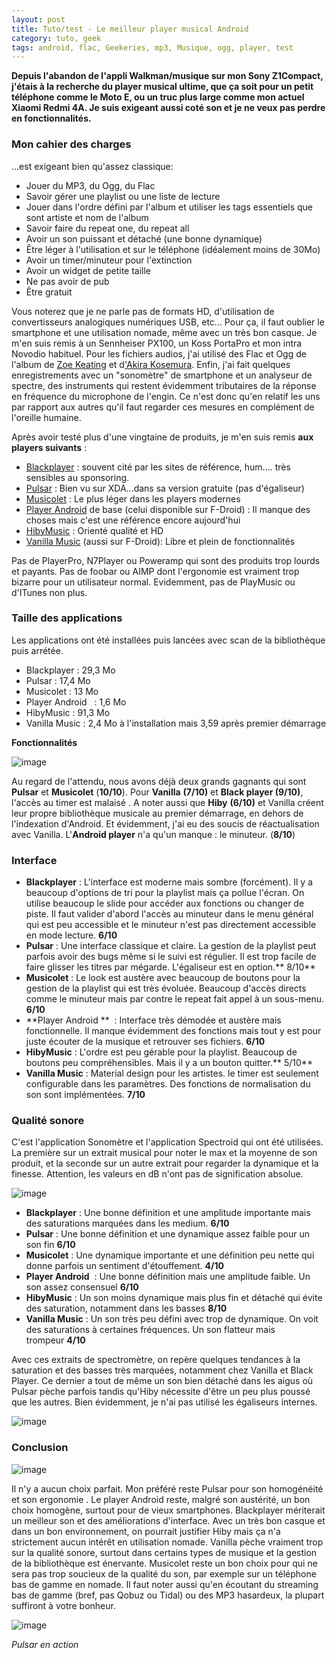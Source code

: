 ```yaml
---
layout: post
title: Tuto/test - Le meilleur player musical Android
category: tuto, geek
tags: android, flac, Geekeries, mp3, Musique, ogg, player, test
---
```

**Depuis l'abandon de l'appli Walkman/musique sur mon Sony Z1Compact, j'étais à la recherche du player musical ultime, que ça soit pour un petit téléphone comme le Moto E, ou un truc plus large comme mon actuel Xiaomi Redmi 4A. Je suis exigeant aussi coté son et je ne veux pas perdre en fonctionnalités.**

### Mon cahier des charges

...est exigeant bien qu'assez classique:

* Jouer du MP3, du Ogg, du Flac
* Savoir gérer une playlist ou une liste de lecture
* Jouer dans l'ordre défini par l'album et utiliser les tags essentiels que sont artiste et nom de l'album
* Savoir faire du repeat one, du repeat all
* Avoir un son puissant et détaché (une bonne dynamique)
* Être léger à l'utilisation et sur le téléphone (idéalement moins de 30Mo)
* Avoir un timer/minuteur pour l'extinction
* Avoir un widget de petite taille
* Ne pas avoir de pub
* Être gratuit

Vous noterez que je ne parle pas de formats HD, d'utilisation de convertisseurs analogiques numériques USB, etc... Pour ça, il faut oublier le smartphone et une utilisation nomade, même avec un très bon casque. Je m'en suis remis à un Sennheiser PX100, un Koss PortaPro et mon intra Novodio habituel. Pour les fichiers audios, j'ai utilisé des Flac et Ogg de l'album de <a href="https://cheziceman.wordpress.com/2015/05/08/zoe-keating-into-the-trees/">Zoe Keating</a> et d<a href="https://cheziceman.wordpress.com/2017/03/19/musique-akira-kosemura-momentary/">'Akira Kosemura</a>. Enfin, j'ai fait quelques enregistrements avec un "sonomètre" de smartphone et un analyseur de spectre, des instruments qui restent évidemment tributaires de la réponse en fréquence du microphone de l'engin. Ce n'est donc qu'en relatif les uns par rapport aux autres qu'il faut regarder ces mesures en complément de l'oreille humaine.

Après avoir testé plus d'une vingtaine de produits, je m'en suis remis **aux players suivants** :

* <a href="https://play.google.com/store/apps/details?id=com.kodarkooperativet.blackplayerfree">Blackplayer</a> : souvent cité par les sites de référence, hum.... très sensibles au sponsoring.
* <a href="https://play.google.com/store/apps/details?id=com.rhmsoft.pulsar">Pulsar</a> : Bien vu sur XDA...dans sa version gratuite (pas d'égaliseur)
* <a href="https://play.google.com/store/apps/details?id=in.krosbits.musicolet">Musicolet</a> : Le plus léger dans les players modernes
* <a href="https://f-droid.org/packages/com.android.music/">Player Android</a> de base (celui disponible sur F-Droid) : Il manque des choses mais c'est une référence encore aujourd'hui
* <a href="https://play.google.com/store/apps/details?id=com.hiby.music">HibyMusic</a> : Orienté qualité et HD
* <a href="https://f-droid.org/packages/ch.blinkenlights.android.vanilla/">Vanilla Music</a> (aussi sur F-Droid): Libre et plein de fonctionnalités

Pas de PlayerPro, N7Player ou Poweramp qui sont des produits trop lourds et payants. Pas de foobar ou AIMP dont l'ergonomie est vraiment trop bizarre pour un utilisateur normal. Evidemment, pas de PlayMusic ou d'ITunes non plus.

### Taille des applications

Les applications ont été installées puis lancées avec scan de la bibliothèque puis arrétée.

* Blackplayer : 29,3 Mo
* Pulsar : 17,4 Mo
* Musicolet : 13 Mo
* Player Android   : 1,6 Mo
* HibyMusic : 91,3 Mo
* Vanilla Music : 2,4 Mo à l'installation mais 3,59 après premier démarrage

**Fonctionnalités**

![image](https://filedn.eu/llqi9IBxlYouGRXYG2xlROb/img/2017/fonctionplayer.jpg)

Au regard de l'attendu, nous avons déjà deux grands gagnants qui sont **Pulsar** et **Musicolet** (**10/10**). Pour **Vanilla** **(7/10)** et **Black player (9/10)**, l'accès au timer est malaisé . A noter aussi que **Hiby** **(6/10)** et Vanilla créent leur propre bibliothèque musicale au premier démarrage, en dehors de l'indexation d'Android. Et évidemment, j'ai eu des soucis de réactualisation avec Vanilla. L'**Android player** n'a qu'un manque : le minuteur. (**8/10**)

### Interface

* **Blackplayer** : L'interface est moderne mais sombre (forcément). Il y a beaucoup d'options de tri pour la playlist mais ça pollue l'écran. On utilise beaucoup le slide pour accéder aux fonctions ou changer de piste. Il faut valider d'abord l'accès au minuteur dans le menu général qui est peu accessible et le minuteur n'est pas directement accessible en mode lecture. **6/10**
* **Pulsar** : Une interface classique et claire. La gestion de la playlist peut parfois avoir des bugs même si le suivi est régulier. Il est trop facile de faire glisser les titres par mégarde. L'égaliseur est en option.** 8/10**
* **Musicolet** : Le look est austère avec beaucoup de boutons pour la gestion de la playlist qui est très évoluée. Beaucoup d'accès directs comme le minuteur mais par contre le repeat fait appel à un sous-menu. **6/10**
* **Player Android **  : Interface très démodée et austère mais fonctionnelle. Il manque évidemment des fonctions mais tout y est pour juste écouter de la musique et retrouver ses fichiers. **6/10**
* **HibyMusic** : L'ordre est peu gérable pour la playlist. Beaucoup de boutons peu compréhensibles. Mais il y a un bouton quitter.** 5/10**
* **Vanilla Music** : Material design pour les artistes. le timer est seulement configurable dans les paramètres. Des fonctions de normalisation du son sont implémentées. **7/10**

### Qualité sonore

C'est l'application Sonomètre et l'application Spectroid qui ont été utilisées. La première sur un extrait musical pour noter le max et la moyenne de son produit, et la seconde sur un autre extrait pour regarder la dynamique et la finesse. Attention, les valeurs en dB n'ont pas de signification absolue.

![image](https://filedn.eu/llqi9IBxlYouGRXYG2xlROb/img/2017/playertest.png)

* **Blackplayer** : Une bonne définition et une amplitude importante mais des saturations marquées dans les medium. **6/10**
* **Pulsar** : Une bonne définition et une dynamique assez faible pour un son fin **6/10**
* **Musicolet** : Une dynamique importante et une définition peu nette qui donne parfois un sentiment d'étouffement. **4/10**
* **Player Android**  : Une bonne définition mais une amplitude faible. Un son assez consensuel **6/10**
* **HibyMusic** : Un son moins dynamique mais plus fin et détaché qui évite des saturation, notamment dans les basses **8/10**
* **Vanilla Music** : Un son très peu défini avec trop de dynamique. On voit des saturations à certaines fréquences. Un son flatteur mais trompeur **4/10**

Avec ces extraits de spectromètre, on repère quelques tendances à la saturation et des basses très marquées, notamment chez Vanilla et Black Player. Ce dernier a tout de même un son bien détaché dans les aigus où Pulsar pèche parfois tandis qu'Hiby nécessite d'être un peu plus poussé que les autres. Bien évidemment, je n'ai pas utilisé les égaliseurs internes.

![image](https://filedn.eu/llqi9IBxlYouGRXYG2xlROb/img/2017/image4663.png)

### Conclusion

![image](https://filedn.eu/llqi9IBxlYouGRXYG2xlROb/img/2017/notesplayer1.jpg)

Il n'y a aucun choix parfait. Mon préféré reste Pulsar pour son homogénéité et son ergonomie . Le player Android reste, malgré son austérité, un bon choix homogène, surtout pour de vieux smartphones. Blackplayer mériterait un meilleur son et des améliorations d'interface. Avec un très bon casque et dans un bon environnement, on pourrait justifier Hiby mais ça n'a strictement aucun intérêt en utilisation nomade. Vanilla pèche vraiment trop sur la qualité sonore, surtout dans certains types de musique et la gestion de la bibliothèque est énervante. Musicolet reste un bon choix pour qui ne sera pas trop soucieux de la qualité du son, par exemple sur un téléphone bas de gamme en nomade. Il faut noter aussi qu'en écoutant du streaming bas de gamme (bref, pas Qobuz ou Tidal) ou des MP3 hasardeux, la plupart suffiront à votre bonheur.

![image](https://filedn.eu/llqi9IBxlYouGRXYG2xlROb/img/2018/pulsar.jpg)

*Pulsar en action*
